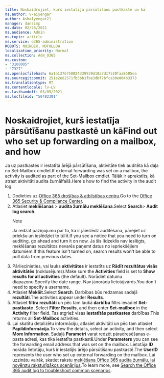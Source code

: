 ```yaml
---
title: Noskaidrojiet, kurš iestatīja pārsūtīšanu pastkastē un kā
ms.author: v-aiyengar
author: AshaIyengar21
manager: dansimp
ms.date: 02/26/2021
ms.audience: Admin
ms.topic: article
ms.service: o365-administration
ROBOTS: NOINDEX, NOFOLLOW
localization_priority: Normal
ms.collection: Adm_O365
ms.custom:
- "3100005"
- "7327"
ms.openlocfilehash: 6a1a1376758024339939d10a7d17520faa8505ea
ms.sourcegitcommit: 251e2e82571fb3bb1fbe3dbf7bfca30e004b3373
ms.translationtype: MT
ms.contentlocale: lv-LV
ms.lasthandoff: 03/05/2021
ms.locfileid: "50482301"
---
```

# <a name="find-out-who-set-up-forwarding-on-a-mailbox-and-how"></a><span data-ttu-id="4e567-102">Noskaidrojiet, kurš iestatīja pārsūtīšanu pastkastē un kā</span><span class="sxs-lookup"><span data-stu-id="4e567-102">Find out who set up forwarding on a mailbox, and how</span></span>

<span data-ttu-id="4e567-103">Ja uz pastkastes ir iestatīta ārējā pārsūtīšana, aktivitāte tiek auditēta kā daļa no Set-Mailbox cmdlet.</span><span class="sxs-lookup"><span data-stu-id="4e567-103">If external forwarding was set on a mailbox, the activity is audited as part of the Set-Mailbox cmdlet.</span></span> <span data-ttu-id="4e567-104">Tālāk ir aprakstīts, kā atrast aktivitāti audita žurnālfailā.</span><span class="sxs-lookup"><span data-stu-id="4e567-104">Here's how to find the activity in the audit log:</span></span>

1. <span data-ttu-id="4e567-105">Dodieties uz [Office 365 drošības & atbilstības centru](https://go.microsoft.com/fwlink/p/?linkid=2077143).</span><span class="sxs-lookup"><span data-stu-id="4e567-105">Go to the [Office 365 Security & Compliance Center](https://go.microsoft.com/fwlink/p/?linkid=2077143).</span></span>
1. <span data-ttu-id="4e567-106">Atlasiet **meklēšanas** >  **audita žurnālu meklēšana**.</span><span class="sxs-lookup"><span data-stu-id="4e567-106">Select **Search**> **Audit log search**.</span></span>
    > [!NOTE]
    > <span data-ttu-id="4e567-107">Ja redzat paziņojumu par to, ka ir jāieslēdz auditēšana, pārejiet uz priekšu un ieslēdziet to tūlīt.</span><span class="sxs-lookup"><span data-stu-id="4e567-107">If you see a notice that you need to turn on auditing, go ahead and turn it on now.</span></span> <span data-ttu-id="4e567-108">Ja šis līdzeklis nav ieslēgts, meklēšanas rezultātos nevarēs paņemt datus no iepriekšējiem datumiem.</span><span class="sxs-lookup"><span data-stu-id="4e567-108">If this feature isn't turned on, search results won't be able to pull data from previous dates.</span></span>
1. <span data-ttu-id="4e567-109">Pārliecinieties, vai lauks **aktivitātes** ir iestatīts uz **Rādīt rezultātus visās aktivitātēs** (noklusējums).</span><span class="sxs-lookup"><span data-stu-id="4e567-109">Make sure the **Activities** field is set to **Show results for all activities** (the default).</span></span> <span data-ttu-id="4e567-110">Norādiet datumu diapazonu.</span><span class="sxs-lookup"><span data-stu-id="4e567-110">Specify the date range.</span></span> <span data-ttu-id="4e567-111">Nav jānorāda lietotājvārds.</span><span class="sxs-lookup"><span data-stu-id="4e567-111">You don't need to specify a username.</span></span>
1. <span data-ttu-id="4e567-112">Atlasiet **Meklēt**.</span><span class="sxs-lookup"><span data-stu-id="4e567-112">Select **Search**.</span></span> <span data-ttu-id="4e567-113">Darbības būs redzamas sadaļā **rezultāti**.</span><span class="sxs-lookup"><span data-stu-id="4e567-113">The activities appear under **Results**.</span></span>
1. <span data-ttu-id="4e567-114">Atlasiet **filtra rezultāti** un pēc tam laukā **darbību** filtrs ievadiet **Set-pastkaste** .</span><span class="sxs-lookup"><span data-stu-id="4e567-114">Select **Filter Results**, and then enter **Set-mailbox** in the **Activity** filter field.</span></span> <span data-ttu-id="4e567-115">Tas atgriež visas **iestatītās pastkastes** darbības.</span><span class="sxs-lookup"><span data-stu-id="4e567-115">This returns all **Set-Mailbox** activities.</span></span>
1. <span data-ttu-id="4e567-116">Lai skatītu detalizētu informāciju, atlasiet aktivitāti un pēc tam atlasiet **Papildinformācija**.</span><span class="sxs-lookup"><span data-stu-id="4e567-116">To view the details, select an activity, and then select **More Information**.</span></span> <span data-ttu-id="4e567-117">Sadaļā **Parametri** varat redzēt pāradresēšanas e-pasta adresi, kas tika iestatīta pastkastē.</span><span class="sxs-lookup"><span data-stu-id="4e567-117">Under **Parameters** you can see the forwarding email address that was set on the mailbox.</span></span> <span data-ttu-id="4e567-118">Lietotāja **ID** norāda lietotāju, kurš ir iestatījis ārējo pārsūtīšanu pastkastē.</span><span class="sxs-lookup"><span data-stu-id="4e567-118">The **UserID** represents the user who set up external forwarding on the mailbox.</span></span>
<span data-ttu-id="4e567-119">Lai uzzinātu vairāk, skatiet rakstu [meklēšana Office 365 audita žurnālu, lai novērstu raksturīgākos scenārijus](https://go.microsoft.com/fwlink/?linkid=2103944).</span><span class="sxs-lookup"><span data-stu-id="4e567-119">To learn more, see [Search the Office 365 audit log to troubleshoot common scenarios](https://go.microsoft.com/fwlink/?linkid=2103944).</span></span>